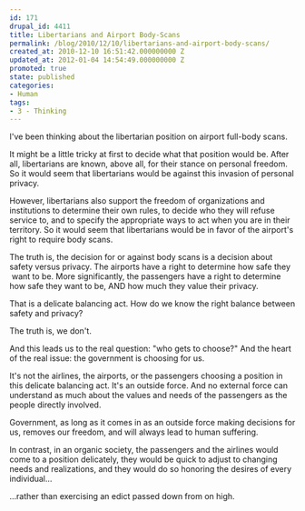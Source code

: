 ```yaml
---
id: 171
drupal_id: 4411
title: Libertarians and Airport Body-Scans
permalink: /blog/2010/12/10/libertarians-and-airport-body-scans/
created_at: 2010-12-10 16:51:42.000000000 Z
updated_at: 2012-01-04 14:54:49.000000000 Z
promoted: true
state: published
categories:
- Human
tags:
- 3 - Thinking
---
```

I've been thinking about the libertarian position on airport full-body scans.

It might be a little tricky at first to decide what that position would be. After all, libertarians are known, above all, for their stance on personal freedom. So it would seem that libertarians would be against this invasion of personal privacy.

However, libertarians also support the freedom of organizations and institutions to determine their own rules, to decide who they will refuse service to, and to specify the appropriate ways to act when you are in their territory. So it would seem that libertarians would be in favor of the airport's right to require body scans.

The truth is, the decision for or against body scans is a decision about safety versus privacy. The airports have a right to determine how safe they  want to be. More significantly, the passengers have a right to determine how safe they want to be, AND how much they value their privacy.

That is a delicate balancing act. How do we know the right balance between safety and privacy?

The truth is, we don't.

And this leads us to the real question: "who gets to choose?" And the heart of the real issue: the government is choosing for us.

It's not the airlines, the airports, or the passengers choosing a position in this delicate balancing act. It's an outside force. And no external force can understand as much about the values and needs of the passengers as the people directly involved.

Government, as long as it comes in as an outside force making decisions for us, removes our freedom, and will always lead to human suffering.

In contrast, in an organic society, the passengers and the airlines would come to a position delicately, they would be quick to adjust to changing needs and realizations, and they would do so honoring the desires of every individual…

…rather than exercising an edict passed down from on high.
